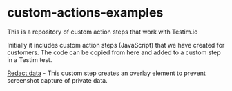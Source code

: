 # custom-actions-examples
This is a repository of custom action steps that work with Testim.io

Initially it includes custom action steps (JavaScript) that we have created for customers. The code can be copied from here and added to a custom step in a Testim test. 


[Redact data](https://github.com/testimio/custom-actions-examples/blob/main/Redact-data) - This custom step creates an overlay element to prevent screenshot capture of private data.

